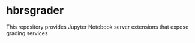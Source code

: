 # hbrsgrader
This repository provides Jupyter Notebook server extensions that expose grading services
